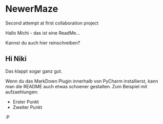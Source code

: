 # NewerMaze
Second attempt at first collaboration project

Hallo Michi - das ist eine ReadMe... 

Kannst du auch hier reinschreiben?

## Hi Niki
Das klappt sogar ganz gut.

Wenn du das MarkDown Plugin innerhalb von PyCharm installierst, kann man die README auch etwas schoener gestalten. Zum Beispiel mit aufzaehlungen:
- Erster Punkt
- Zweiter Punkt

:P 
